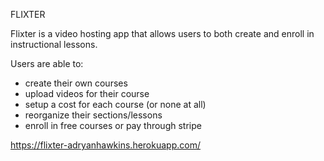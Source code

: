 FLIXTER

Flixter is a video hosting app that allows users to both create and enroll in instructional lessons.

Users are able to:

* create their own courses
* upload videos for their course
* setup a cost for each course (or none at all)
* reorganize their sections/lessons
* enroll in free courses or pay through stripe

https://flixter-adryanhawkins.herokuapp.com/

